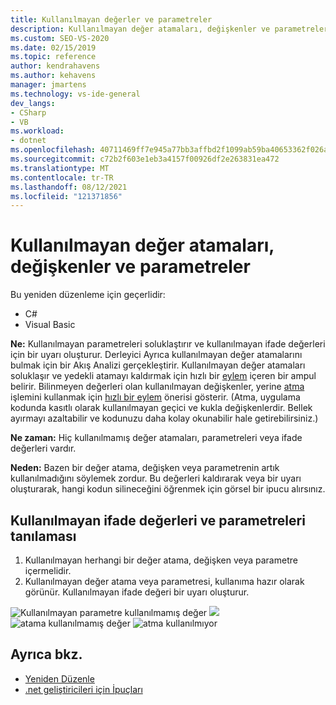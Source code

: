 ```yaml
---
title: Kullanılmayan değerler ve parametreler
description: Kullanılmayan değer atamaları, değişkenler ve parametreler hakkında bilgi edinin ve bunların Visual Studio kod düzenleyicisinde nasıl göründüğünü öğrenin.
ms.custom: SEO-VS-2020
ms.date: 02/15/2019
ms.topic: reference
author: kendrahavens
ms.author: kehavens
manager: jmartens
ms.technology: vs-ide-general
dev_langs:
- CSharp
- VB
ms.workload:
- dotnet
ms.openlocfilehash: 40711469ff7e945a77bb3affbd2f1099ab59ba40653362f026a4afe4e9a14370
ms.sourcegitcommit: c72b2f603e1eb3a4157f00926df2e263831ea472
ms.translationtype: MT
ms.contentlocale: tr-TR
ms.lasthandoff: 08/12/2021
ms.locfileid: "121371856"
---
```

# <a name="unused-value-assignments-variables-and-parameters"></a>Kullanılmayan değer atamaları, değişkenler ve parametreler

Bu yeniden düzenleme için geçerlidir:

- C#
- Visual Basic

**Ne:** Kullanılmayan parametreleri soluklaştırır ve kullanılmayan ifade değerleri için bir uyarı oluşturur. Derleyici Ayrıca kullanılmayan değer atamalarını bulmak için bir Akış Analizi gerçekleştirir. Kullanılmayan değer atamaları soluklaşır ve yedekli atamayı kaldırmak için hızlı bir [eylem](../quick-actions.md) içeren bir ampul belirir. Bilinmeyen değerleri olan kullanılmayan değişkenler, yerine [atma](/dotnet/csharp/discards) işlemini kullanmak için [hızlı bir eylem](../quick-actions.md) önerisi gösterir. (Atma, uygulama kodunda kasıtlı olarak kullanılmayan geçici ve kukla değişkenlerdir. Bellek ayırmayı azaltabilir ve kodunuzu daha kolay okunabilir hale getirebilirsiniz.)

**Ne zaman:** Hiç kullanılmamış değer atamaları, parametreleri veya ifade değerleri vardır.

**Neden:** Bazen bir değer atama, değişken veya parametrenin artık kullanılmadığını söylemek zordur. Bu değerleri kaldırarak veya bir uyarı oluşturarak, hangi kodun silineceğini öğrenmek için görsel bir ipucu alırsınız.

## <a name="unused-expression-values-and-parameters-diagnostic"></a>Kullanılmayan ifade değerleri ve parametreleri tanılaması

1. Kullanılmayan herhangi bir değer atama, değişken veya parametre içermelidir.
2. Kullanılmayan değer atama veya parametresi, kullanıma hazır olarak görünür. Kullanılmayan ifade değeri bir uyarı oluşturur.

  ![Kullanılmayan parametre kullanılmamış değer ](media/unused-parameter.png)
   ![ ](media/unused-value.png)
   ![ atama kullanılmamış değer ](media/unused-value-assignment.png)
   ![ atma kullanılmıyor](media/unused-value-discard.png)

## <a name="see-also"></a>Ayrıca bkz.

- [Yeniden Düzenle](../refactoring-in-visual-studio.md)
- [.net geliştiricileri için İpuçları](../csharp-developer-productivity.md)
